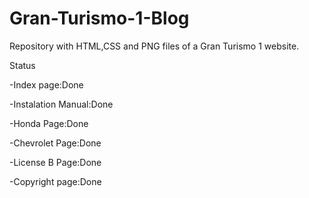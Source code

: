 # Gran-Turismo-1-Blog
Repository with HTML,CSS and PNG files of a Gran Turismo 1 website.

Status

-Index page:Done

-Instalation Manual:Done

-Honda Page:Done

-Chevrolet Page:Done

-License B Page:Done

-Copyright page:Done
